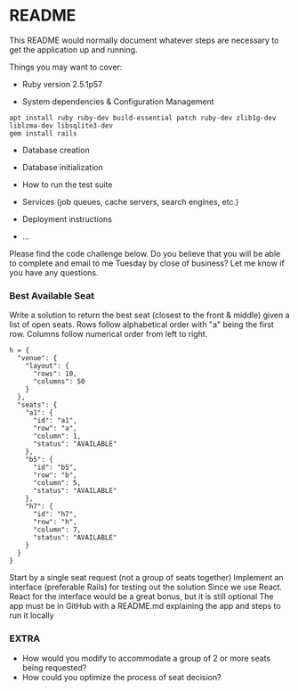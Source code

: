 # README

This README would normally document whatever steps are necessary to get the
application up and running.

Things you may want to cover:

* Ruby version
2.5.1p57

* System dependencies & Configuration Management
```
apt install ruby ruby-dev build-essential patch ruby-dev zlib1g-dev liblzma-dev libsqlite3-dev
gem install rails
```

* Database creation

* Database initialization

* How to run the test suite

* Services (job queues, cache servers, search engines, etc.)

* Deployment instructions

* ...

Please find the code challenge below. Do you believe that you will be able to complete and email to me Tuesday by close of business?  Let me know if you have any questions. 

### Best Available Seat
Write a solution to return the best seat (closest to the front & middle) given a list of open seats. Rows follow alphabetical order with "a" being the first row. Columns follow numerical order from left to right.
```
h = {
  "venue": {
    "layout": {
      "rows": 10,
      "columns": 50
    }
  },
  "seats": {
    "a1": {
      "id": "a1",
      "row": "a",
      "column": 1,
      "status": "AVAILABLE"
    },
    "b5": {
      "id": "b5",
      "row": "b",
      "column": 5,
      "status": "AVAILABLE"
    },
    "h7": {
      "id": "h7",
      "row": "h",
      "column": 7,
      "status": "AVAILABLE"
    }
  }
}
```
Start by a single seat request (not a group of seats together)
Implement an interface (preferable Rails) for testing out the solution
Since we use React. React for the interface would be a great bonus, but it is still optional
The app must be in GitHub with a README.md explaining the app and steps to run it locally

### EXTRA
* How would you modify to accommodate a group of 2 or more seats being requested?
* How could you optimize the process of seat decision?
